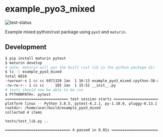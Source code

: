 # example_pyo3_mixed
![test-status](https://github.com/colin-daniels/example_pyo3_mixed/workflows/Python%20Tests/badge.svg)

Example mixed python/rust package using `pyo3` and `maturin`.

## Development
```sh
$ pip install maturin pytest
$ maturin develop
# note: maturin will put the built rust lib in the python package dir
$ ls -l example_pyo3_mixed
total 6816
-rwxrwxr-x 1 cc cc 6971320 Jan  1 16:13 example_pyo3_mixed.cpython-38-x86_64-linux-gnu.so
-rw-rw-r-- 1 cc cc     105 Jan  1 15:52 __init__.py
# tests should now be able to be run
$ PYTHONPATH=. pytest
============================= test session starts ==============================
platform linux -- Python 3.8.5, pytest-6.2.1, py-1.10.0, pluggy-0.13.1
rootdir: /home/user/build/example_pyo3_mixed
collected 4 items

tests/test_lib.py ..                                                     [100%]

============================== 4 passed in 0.01s ===============================
```
